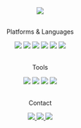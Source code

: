 <div align=center>
    <img src="https://capsule-render.vercel.app/api?type=soft&color=auto&height=100&section=header&text=Kim%20Minjoon&fontSize=45" />
</div>
<br>

<div align=center>
	<p>Platforms & Languages</p>
    
</div>
<div align="center">
    <img src="https://img.shields.io/badge/C-00599C?style=for-the-badge&logo=c&logoColor=white" />
    <img src="https://img.shields.io/badge/python-3670A0?style=for-the-badge&logo=python&logoColor=white" />
    <img src="https://img.shields.io/badge/F%23-378BBA?style=for-the-badge&logo=fsharp&logoColor=white" />
    <img src="https://img.shields.io/badge/OCaml-EC6813?style=for-the-badge&logo=ocaml&logoColor=white" />
    <img src="https://img.shields.io/badge/bash-4EAA25?style=for-the-badge&logo=gnubash&logoColor=white" />
	<img src="https://img.shields.io/badge/Linux-FCC624?style=for-the-badge&logo=linux&logoColor=black" />
    <br>
    <!--<img src="https://github-readme-stats.vercel.app/api/top-langs/?username=246p" />-->
</div>
<br>


<div align=center>
	<p>Tools</p>
</div>
<div align="center">
    <img src="https://img.shields.io/badge/Vscode-007ACC?style=for-the-badge&logo=visualstudiocode&logoColor=white" />
    <img src="https://img.shields.io/badge/GIT-E44C30?style=for-the-badge&logo=git&logoColor=white" />
    <img src="https://img.shields.io/badge/VIM-019733?style=for-the-badge&logo=vim&logoColor=white" />
    <img src="https://img.shields.io/badge/Docker-2496ED?style=for-the-badge&logo=docker&logoColor=white" />

</div>
<br>

<div align=center>
	<p>Contact</p>
</div>
<div align=center>
	<a href="https://www.linkedin.com/in/minjoonkim01/">
		<img src="https://img.shields.io/badge/LinkedIn-0077B5?style=for-the-badge&logo=linkedin&logoColor=white" />
	</a>
	<a href="mailto:0016kmj@u.sogang.ac.kr">
		<img src="https://img.shields.io/badge/Gmail-D14836?style=for-the-badge&logo=gmail&logoColor=white" />
	</a>
    <!-- github.io
	<a href="https://246p.github.io/">
		<img src="https://img.shields.io/badge/Github.io-222222?style=for-the-badge&logo=github&logoColor=white" />
	</a>
	-->
    <a href="https://www.instagram.com/minjoonkim01/">
		<img src="https://img.shields.io/badge/Instagram-E4405F?style=for-the-badge&logo=instagram&logoColor=white" />
	</a>
	<br>
</div>
<br>

<div align="center">
<!--     <img src="https://github-readme-stats.vercel.app/api?username=minjoonkim01&count_private=true"/>
    <br>
    <img src="https://github-readme-stats.vercel.app/api/top-langs/?username=minjoonkim01&hide=html&exclude_repo=minjoonkim01.github.io" />
    <br> -->
    <!-- BOJ 
	<br>
    <br>
    <img src="http://mazassumnida.wtf/api/v2/generate_badge?boj=kmj582" /> 
	-->
</div>
<br>

